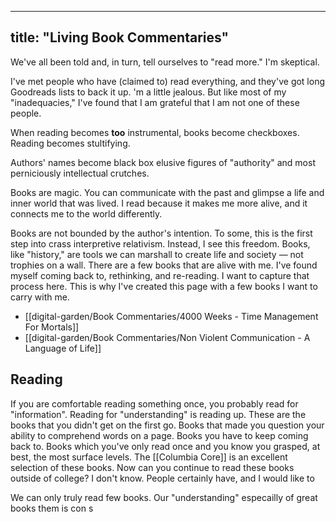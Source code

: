 
---
title: "Living Book Commentaries"
---
We've all been told and, in turn, tell ourselves to "read more." I'm skeptical. 

I've met people who have (claimed to) read everything, and they've got long Goodreads lists to back it up. 'm a little jealous. But like most of my "inadequacies," I've found that I am grateful that I am not one of these people.  

When reading becomes **too** instrumental, books become checkboxes. Reading becomes stultifying. 

Authors' names become black box elusive figures of "authority" and most perniciously intellectual crutches. 

Books are magic. You can communicate with the past and glimpse a life and inner world that was lived. I read because it makes me more alive, and it connects me to the world differently. 

Books are not bounded by the author's intention. To some, this is the first step into crass interpretive relativism. Instead, I see this freedom. Books, like "history," are tools we can marshall to create life and society — not trophies on a wall. There are a few books that are alive with me. I've found myself coming back to, rethinking, and re-reading. I want to capture that process here. This is why I've created this page with a few books I want to carry with me. 

* [[digital-garden/Book Commentaries/4000 Weeks - Time Management For Mortals]]
* [[digital-garden/Book Commentaries/Non Violent Communication - A Language of Life]]



## Reading 

If you are comfortable reading something once, you probably read for "information". Reading for "understanding" is reading up. These are the books that you didn't get on the first go. Books that made you question your ability to comprehend words on a page. Books you have to keep coming back to. Books which you've only read once and you know you grasped, at best, the most surface levels. The [[Columbia Core]] is an excellent selection of these books. Now can you continue to read these books outside of college? I don't know. People certainly have, and I would like to 

We can only truly read few books. Our "understanding" especailly of great books  them is con s